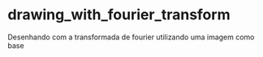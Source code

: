 # drawing_with_fourier_transform
Desenhando com a transformada de fourier utilizando uma imagem como base
